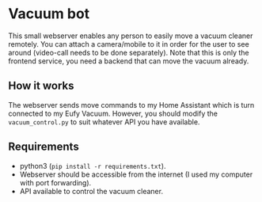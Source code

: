 # Vacuum bot

This small webserver enables any person to easily move a vacuum cleaner remotely. You can attach a camera/mobile to it in order for the user to see around (video-call needs to be done separately). Note that this is only the frontend service, you need a backend that can move the vacuum already.

## How it works

The webserver sends move commands to my Home Assistant which is turn connected to my Eufy Vacuum. However, you should modify the `vacuum_control.py` to suit whatever API you have available.

## Requirements

- python3 (`pip install -r requirements.txt`).
- Webserver should be accessible from the internet (I used my computer with port forwarding).
- API available to control the vacuum cleaner.
